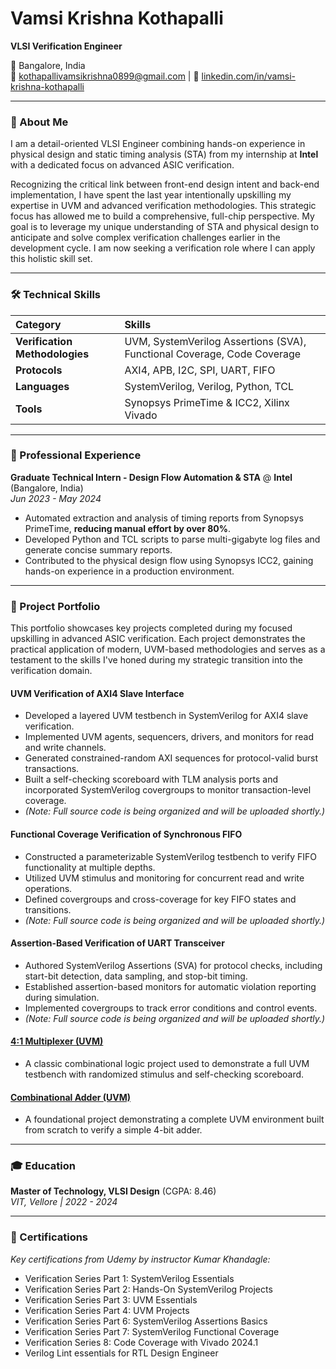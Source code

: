 # Vamsi Krishna Kothapalli

**VLSI Verification Engineer**

📍 Bangalore, India
<br>
📧 [kothapallivamsikrishna0899@gmail.com](mailto:kothapallivamsikrishna0899@gmail.com) | 🔗 [linkedin.com/in/vamsi-krishna-kothapalli](https://linkedin.com/in/vamsi-krishna-kothapalli)

---

### 👋 About Me

I am a detail-oriented VLSI Engineer combining hands-on experience in physical design and static timing analysis (STA) from my internship at **Intel** with a dedicated focus on advanced ASIC verification.

Recognizing the critical link between front-end design intent and back-end implementation, I have spent the last year intentionally upskilling my expertise in UVM and advanced verification methodologies. This strategic focus has allowed me to build a comprehensive, full-chip perspective. My goal is to leverage my unique understanding of STA and physical design to anticipate and solve complex verification challenges earlier in the development cycle. I am now seeking a verification role where I can apply this holistic skill set.

---

### 🛠️ Technical Skills

| Category | Skills |
| :--- | :--- |
| **Verification Methodologies** | UVM, SystemVerilog Assertions (SVA), Functional Coverage, Code Coverage |
| **Protocols** | AXI4, APB, I2C, SPI, UART, FIFO |
| **Languages** | SystemVerilog, Verilog, Python, TCL |
| **Tools** | Synopsys PrimeTime & ICC2, Xilinx Vivado |

---

### 💼 Professional Experience

**Graduate Technical Intern - Design Flow Automation & STA** @ **Intel** (Bangalore, India)
<br>
*Jun 2023 - May 2024*

* Automated extraction and analysis of timing reports from Synopsys PrimeTime, **reducing manual effort by over 80%**.
* Developed Python and TCL scripts to parse multi-gigabyte log files and generate concise summary reports.
* Contributed to the physical design flow using Synopsys ICC2, gaining hands-on experience in a production environment.

---

### 🚀 Project Portfolio

This portfolio showcases key projects completed during my focused upskilling in advanced ASIC verification. Each project demonstrates the practical application of modern, UVM-based methodologies and serves as a testament to the skills I've honed during my strategic transition into the verification domain.

#### UVM Verification of AXI4 Slave Interface
* Developed a layered UVM testbench in SystemVerilog for AXI4 slave verification.
* Implemented UVM agents, sequencers, drivers, and monitors for read and write channels.
* Generated constrained-random AXI sequences for protocol-valid burst transactions.
* Built a self-checking scoreboard with TLM analysis ports and incorporated SystemVerilog covergroups to monitor transaction-level coverage.
* *(Note: Full source code is being organized and will be uploaded shortly.)*

#### Functional Coverage Verification of Synchronous FIFO
* Constructed a parameterizable SystemVerilog testbench to verify FIFO functionality at multiple depths.
* Utilized UVM stimulus and monitoring for concurrent read and write operations.
* Defined covergroups and cross-coverage for key FIFO states and transitions.
* *(Note: Full source code is being organized and will be uploaded shortly.)*

#### Assertion-Based Verification of UART Transceiver
* Authored SystemVerilog Assertions (SVA) for protocol checks, including start-bit detection, data sampling, and stop-bit timing.
* Established assertion-based monitors for automatic violation reporting during simulation.
* Implemented covergroups to track error conditions and control events.
* *(Note: Full source code is being organized and will be uploaded shortly.)*

#### **[4:1 Multiplexer (UVM)](https://github.com/kothapallivamsikrishna/4-to-1-MUX-UVM)**
* A classic combinational logic project used to demonstrate a full UVM testbench with randomized stimulus and self-checking scoreboard.

#### **[Combinational Adder (UVM)](https://github.com/kothapallivamsikrishna/combinational-adder-uvm)**
* A foundational project demonstrating a complete UVM environment built from scratch to verify a simple 4-bit adder.

---

### 🎓 Education

**Master of Technology, VLSI Design** (CGPA: 8.46)
<br>
*VIT, Vellore | 2022 - 2024*

---

### 📜 Certifications

*Key certifications from Udemy by instructor Kumar Khandagle:*
* Verification Series Part 1: SystemVerilog Essentials
* Verification Series Part 2: Hands-On SystemVerilog Projects
* Verification Series Part 3: UVM Essentials
* Verification Series Part 4: UVM Projects
* Verification Series Part 6: SystemVerilog Assertions Basics
* Verification Series Part 7: SystemVerilog Functional Coverage
* Verification Series 8: Code Coverage with Vivado 2024.1
* Verilog Lint essentials for RTL Design Engineer
